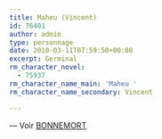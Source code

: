 ```yaml
---
title: Maheu (Vincent)
id: 76401
author: admin
type: personnage
date: 2010-03-11T07:59:50+00:00
excerpt: Germinal
rm_character_novel:
  - 75937
rm_character_name_main: 'Maheu '
rm_character_name_secondary: Vincent

---
```

— Voir <a href="/personnage/bonnemort/" target="_self">BONNEMORT</a><span style="font-size: xx-small;">.</span>